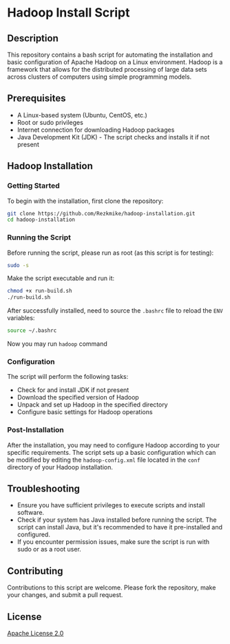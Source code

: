 # Hadoop Install Script

## Description
This repository contains a bash script for automating the installation and basic configuration of Apache Hadoop on a Linux environment. Hadoop is a framework that allows for the distributed processing of large data sets across clusters of computers using simple programming models.

## Prerequisites
- A Linux-based system (Ubuntu, CentOS, etc.)
- Root or sudo privileges
- Internet connection for downloading Hadoop packages
- Java Development Kit (JDK) - The script checks and installs it if not present

## Hadoop Installation

### Getting Started
To begin with the installation, first clone the repository:

```sh
git clone https://github.com/Rezkmike/hadoop-installation.git
cd hadoop-installation
```


### Running the Script
Before running the script, please run as root (as this script is for testing):

```sh
sudo -s
```

Make the script executable and run it:

```sh
chmod +x run-build.sh
./run-build.sh
```

After successfully installed, need to source the `.bashrc` file to reload the `ENV` variables:

```sh
source ~/.bashrc
```

Now you may run `hadoop` command

### Configuration
The script will perform the following tasks:
- Check for and install JDK if not present
- Download the specified version of Hadoop
- Unpack and set up Hadoop in the specified directory
- Configure basic settings for Hadoop operations

### Post-Installation
After the installation, you may need to configure Hadoop according to your specific requirements. The script sets up a basic configuration which can be modified by editing the `hadoop-config.xml` file located in the `conf` directory of your Hadoop installation.

## Troubleshooting
- Ensure you have sufficient privileges to execute scripts and install software.
- Check if your system has Java installed before running the script. The script can install Java, but it's recommended to have it pre-installed and configured.
- If you encounter permission issues, make sure the script is run with sudo or as a root user.

## Contributing
Contributions to this script are welcome. Please fork the repository, make your changes, and submit a pull request.

## License
[Apache License 2.0](LICENSE)

